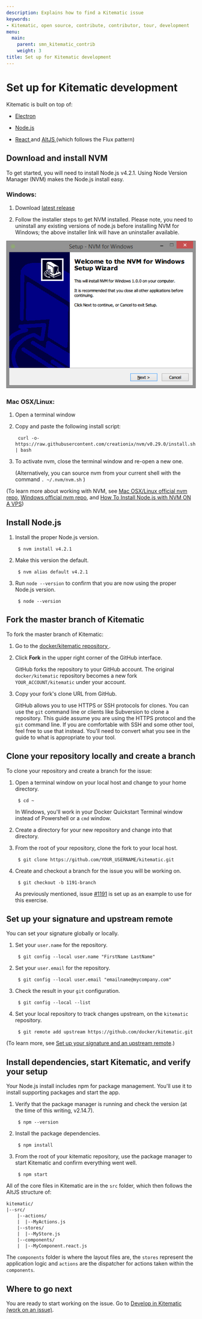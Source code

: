 ```yaml
---
description: Explains how to find a Kitematic issue
keywords:
- Kitematic, open source, contribute, contributor, tour, development
menu:
  main:
    parent: smn_kitematic_contrib
    weight: 3
title: Set up for Kitematic development
---
```


# Set up for Kitematic development

Kitematic is built on top of:

* <a href="http://electron.atom.io/" target="_blank"> Electron </a>

* <a href="https://nodejs.org" target="_blank"> Node.js </a>

* <a href="https://facebook.github.io/react/" target="_blank"> React </a> and <a href="https://facebook.github.io/react/" target="_blank"> AltJS </a> (which follows the Flux pattern)

## Download and install NVM

To get started, you will need to install Node.js v4.2.1. Using Node Version Manager (NVM) makes the Node.js install easy.

### Windows:
1. Download <a href="https://github.com/coreybutler/nvm-windows/releases/"
target="_blank"> latest release </a>

2. Follow the installer steps to get NVM installed. Please note, you need to
uninstall any existing versions of node.js before installing NVM for Windows;
the above installer link will have an uninstaller available.

  ![windows installer](images/nvm_install.jpeg)

### Mac OSX/Linux:

1. Open a terminal window

2. Copy and paste the following install script:

        curl -o- https://raw.githubusercontent.com/creationix/nvm/v0.29.0/install.sh | bash

3. To activate nvm, close the terminal window and re-open a new one.

    (Alternatively, you can source nvm from your current shell with the command `. ~/.nvm/nvm.sh` )

(To learn more about working with NVM, see <a href="https://github.com/creationix/nvm" target="_blank">Mac OSX/Linux official nvm repo</a>, <a href="https://github.com/coreybutler/nvm-windows" target="_blank">Windows official nvm repo</a>, and <a href="https://www.digitalocean.com/community/tutorials/how-to-install-node-js-with-nvm-node-version-manager-on-a-vps" target="_blank">How To Install Node.js with NVM ON A VPS</a>)

## Install Node.js

1. Install the proper Node.js version.

        $ nvm install v4.2.1

2. Make this version the default.

        $ nvm alias default v4.2.1

3. Run `node --version` to confirm that you are now using the proper Node.js version.

        $ node --version

## Fork the master branch of Kitematic

To fork the master branch of Kitematic:

1. Go to the <a href="https://github.com/docker/kitematic" target="_blank">docker/kitematic repository </a>.

2. Click **Fork** in the upper right corner of the GitHub interface.

    GitHub forks the repository to your GitHub account. The original
    `docker/kitematic` repository becomes a new fork `YOUR_ACCOUNT/kitematic`
    under your account.

3. Copy your fork's clone URL from GitHub.

    GitHub allows you to use HTTPS or SSH protocols for clones. You can use the `git` command line or clients like Subversion to clone a repository. This guide assume you are using the HTTPS protocol and the `git` command line. If you are comfortable with SSH and some other tool, feel free to use that instead. You'll need to convert what you see in the guide to what is appropriate to your tool.

## Clone your repository locally and create a branch

To clone your repository and create a branch for the issue:

1. Open a terminal window on your local host and change to your home directory.

        $ cd ~

    In Windows, you'll work in your Docker Quickstart Terminal window instead of Powershell or a `cmd` window.

2. Create a directory for your new repository and change into that directory.

3. From the root of your repository, clone the fork to your local host.

        $ git clone https://github.com/YOUR_USERNAME/kitematic.git

4. Create and checkout a branch for the issue you will be working on.

        $ git checkout -b 1191-branch

    As previously mentioned, issue <a href="https://github.com/docker/kitematic/issues/1191" target="_blank">#1191</a> is set up as an example to use for this exercise.

## Set up your signature and upstream remote
You can set your signature globally or locally.

1. Set your `user.name` for the repository.

        $ git config --local user.name "FirstName LastName"

2. Set your `user.email` for the repository.

        $ git config --local user.email "emailname@mycompany.com"

3. Check the result in your `git` configuration.

        $ git config --local --list

4. Set your local repository to track changes upstream, on the `kitematic`
repository.

        $ git remote add upstream https://github.com/docker/kitematic.git

(To learn more, see <a
href="http://docs.docker.com/opensource/project/set-up-git/#set-your-signature-and-an-upstream-remote" target="_blank"> Set up your signature and an upstream remote</a>.)

## Install dependencies, start Kitematic, and verify your setup
Your Node.js install includes npm for package management. You'll use it to install supporting packages and start the app.

1. Verify that the package manager is running and check the version (at the time of this writing, v2.14.7).

        $ npm --version

2. Install the package dependencies.

        $ npm install

3. From the root of your kitematic repository, use the package manager to start Kitematic and confirm everything went well.

        $ npm start

All of the core files in Kitematic are in the `src` folder, which then
follows the AltJS structure of:
```
kitematic/
|--src/
    |--actions/
    |  |--MyActions.js
    |--stores/
    |  |--MyStore.js
    |--components/
    |  |--MyComponent.react.js
```
The `components` folder is where the layout files are, the `stores` represent the application logic and `actions` are the dispatcher for actions taken within the `components`.

## Where to go next
You are ready to start working on the issue. Go to [Develop in Kitematic (work
on an issue)](work_issue.md).
